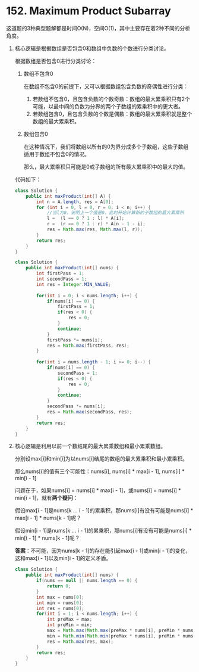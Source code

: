 #  152. Maximum Product Subarray 

这道题的3种典型题解都是时间O(N)，空间O(1)，其中主要存在着2种不同的分析角度。

1. 核心逻辑是根据数组是否包含0和数组中负数的个数进行分类讨论。

   根据数组是否包含0进行分类讨论：

   1. 数组不包含0

      在数组不包含0的前提下，又可以根据数组包含负数的奇偶性进行分类：

      1. 若数组不包含0，且包含负数的个数奇数：数组的最大累乘积只有2个可能，以最中间的负数为分界的两个子数组的累乘积中的更大者。
      2. 若数组包含0，且包含负数的个数是偶数：数组的最大累乘积就是整个数组的最大累乘积。

   2. 数组包含0

      在这种情况下，我们将数组以所有的0为界分成多个子数组，这些子数组适用于数组不包含0的情况。

      那么，最大累乘积只可能是0或子数组的所有最大累乘积中的最大的值。

   代码如下：

   ```java
   class Solution {
       public int maxProduct(int[] A) {
           int n = A.length, res = A[0];
           for (int i = 0, l = 0, r = 0; i < n; i++) {
               //当l为0，说明上一个值是0，此时开始计算新的子数组的最大累乘积
               l =  (l == 0 ? 1 : l) * A[i];
               r =  (r == 0 ? 1 : r) * A[n - 1 - i];
               res = Math.max(res, Math.max(l, r));
           }
           return res;
       }
   }
   ```

   ```java
   class Solution {
       public int maxProduct(int[] nums) {
           int firstPass = 1;
           int secondPass = 1;
           int res = Integer.MIN_VALUE;
           
           for(int i = 0; i < nums.length; i++) {
               if(nums[i] == 0) {
                   firstPass = 1;
                   if(res < 0) {
                       res = 0;
                   }
                   continue;
               }
               firstPass *= nums[i];
               res = Math.max(firstPass, res);
           }
           
           for(int i = nums.length - 1; i >= 0; i--) {
               if(nums[i] == 0) {
                   secondPass = 1;
                   if(res < 0) {
                       res = 0;
                   }
                   continue;
               }
               secondPass *= nums[i];
               res = Math.max(secondPass, res);
           }
           return res;
       }
   }
   ```

   

2. 核心逻辑是利用以前一个数结尾的最大累乘数组和最小累乘数组。

   分别设max[i]和min[i]为以nums[i]结尾的数组的最大累乘积和最小累乘积。

   那么nums[i]的值有三个可能性：nums[i], nums[i] * max[i - 1], nums[i] * min[i - 1]

   问题在于，如果nums[i] = nums[i] * max[i - 1]，或nums[i] = nums[i] * min[i - 1]，就有**两个疑问**：

   假设max[i - 1]是nums[k ... i - 1]的累乘积，那nums[i]有没有可能是nums[i] * max[i - 1] * nums[k - 1]呢？

   假设min[i - 1]是nums[k ... i - 1]的累乘积，那nums[i]有没有可能是nums[i] * min[i - 1] * nums[k - 1]呢？

   **答案**：不可能，因为nums[k - 1]的存在能引起max[i - 1]或min[i - 1]的变化，这和max[i - 1]以及min[i - 1]的定义矛盾。

   ```java
   class Solution {
       public int maxProduct(int[] nums) {
           if(nums == null || nums.length == 0) {
               return 0;
           }
           int max = nums[0];
           int min = nums[0];
           int res = nums[0];
           for(int i = 1; i < nums.length; i++) {
               int preMax = max;
               int preMin = min;
               max = Math.max(Math.max(preMax * nums[i], preMin * nums[i]), nums[i]);
               min = Math.min(Math.min(preMax * nums[i], preMin * nums[i]), nums[i]);
               res = Math.max(res, max);
           }
           return res;
       }
   }
   ```

   



